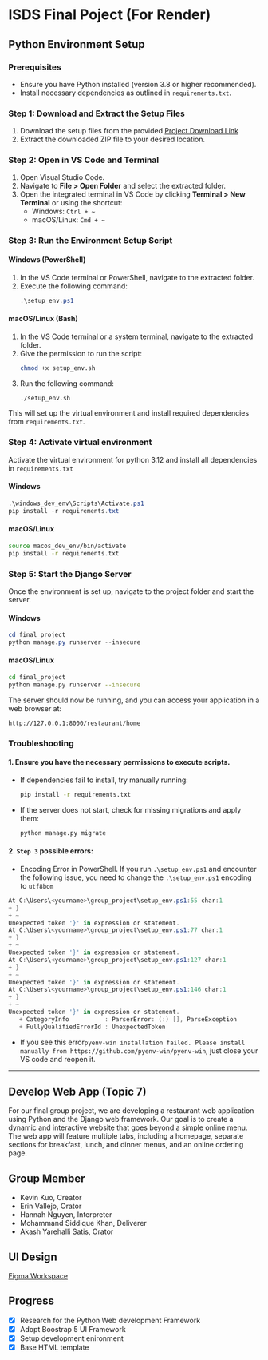 # ISDS Final Poject (For Render)
## Python Environment Setup

### Prerequisites
- Ensure you have Python installed (version 3.8 or higher recommended).
- Install necessary dependencies as outlined in `requirements.txt`.

### Step 1: Download and Extract the Setup Files
1. Download the setup files from the provided 
   [Project Download Link](https://www.dropbox.com/home/Yin-Bo%20Kuo/2025%20Spring/ISDS%20558%20Advance%20Software%20Development%20Web%20Application/group%207%20final%20project/Source%20Code)
2. Extract the downloaded ZIP file to your desired location.

### Step 2: Open in VS Code and Terminal
1. Open Visual Studio Code.
2. Navigate to **File > Open Folder** and select the extracted folder.
3. Open the integrated terminal in VS Code by clicking **Terminal > New Terminal** or using the shortcut:
   - Windows: `Ctrl + ~`
   - macOS/Linux: `Cmd + ~`

### Step 3: Run the Environment Setup Script
#### Windows (PowerShell)
1. In the VS Code terminal or PowerShell, navigate to the extracted folder.
2. Execute the following command:
   ```powershell
   .\setup_env.ps1
   ```

#### macOS/Linux (Bash)
1. In the VS Code terminal or a system terminal, navigate to the extracted folder.
2. Give the permission to run the script:
   ```bash
   chmod +x setup_env.sh
   ```
2. Run the following command:
   ```bash
   ./setup_env.sh
   ```

This will set up the virtual environment and install required dependencies from `requirements.txt`.

### Step 4: Activate virtual environment
Activate the virtual environment for python 3.12 and install all dependencies in `requirements.txt`
#### Windows
```powershell
.\windows_dev_env\Scripts\Activate.ps1
pip install -r requirements.txt
```
#### macOS/Linux
```bash
source macos_dev_env/bin/activate
pip install -r requirements.txt
```

### Step 5: Start the Django Server
Once the environment is set up, navigate to the project folder and start the server.

#### Windows
```powershell
cd final_project
python manage.py runserver --insecure
```

#### macOS/Linux
```bash
cd final_project
python manage.py runserver --insecure
```

The server should now be running, and you can access your application in a web browser at:
```
http://127.0.0.1:8000/restaurant/home
```

### Troubleshooting
#### 1. Ensure you have the necessary permissions to execute scripts.
- If dependencies fail to install, try manually running:
  ```bash
  pip install -r requirements.txt
  ```
- If the server does not start, check for missing migrations and apply them:
  ```bash
  python manage.py migrate
  ```
#### 2. `Step 3` possible errors:
   + Encoding Error in PowerShell. If you run `.\setup_env.ps1` and encounter the following issue, you need to change the `.\setup_env.ps1` encoding to `utf8bom`
   ```powershell
   At C:\Users\<yourname>\group_project\setup_env.ps1:55 char:1
   + }
   + ~
   Unexpected token '}' in expression or statement.
   At C:\Users\<yourname>\group_project\setup_env.ps1:77 char:1
   + }
   + ~
   Unexpected token '}' in expression or statement.
   At C:\Users\<yourname>\group_project\setup_env.ps1:127 char:1
   + }
   + ~
   Unexpected token '}' in expression or statement.
   At C:\Users\<yourname>\group_project\setup_env.ps1:146 char:1
   + }
   + ~
   Unexpected token '}' in expression or statement.
      + CategoryInfo          : ParserError: (:) [], ParseException
      + FullyQualifiedErrorId : UnexpectedToken

   ```

   + If you see this error`pyenv-win installation failed. Please install manually from https://github.com/pyenv-win/pyenv-win`, just close your VS code and reopen it.
---

## Develop Web App (Topic 7)
For our final group project, we are developing a restaurant web
application using Python and the Django web framework. Our goal is to
create a dynamic and interactive website that goes beyond a simple
online menu. The web app will feature multiple tabs, including a
homepage, separate sections for breakfast, lunch, and dinner menus,
and an online ordering page.

## Group Member
+ Kevin Kuo, Creator
+ Erin Vallejo, Orator
+ Hannah Nguyen, Interpreter
+ Mohammand Siddique Khan, Deliverer
+ Akash Yarehalli Satis, Orator

## UI Design

[Figma Workspace](https://www.figma.com/design/576Wocaf7E4dsJbYljJaso/Restaurant-Web-App?node-id=0-1&t=nmuGb90mpe9oR6oa-1)

## Progress

- [x] Research for the Python Web development Framework
- [x] Adopt Boostrap 5 UI Framework
- [x] Setup development enironment
- [x] Base HTML template
